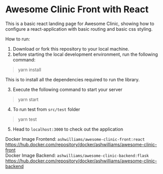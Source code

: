 # Awesome Clinic Front with React 

This is a basic react landing page for Awesome Clinic, showing how to configure a react-application with basic routing and basic css styling.

How to run: 

1. Download or fork this repository to your local machine.<br/>
2. before starting the local development environment, run the following command: 

> yarn install

This is to install all the dependencies required to run the library.

3. Execute the following command to start your server

> yarn start

4. To run test from `src/test` folder

> yarn test

5. Head to `localhost:3000` to check out the application

Docker Image Frontend: `ashwilliams/awesome-clinic-front:react` https://hub.docker.com/repository/docker/ashwilliams/awesome-clinic-front <br/>
Docker Image Backend: `ashwilliams/awesome-clinic-backend:flask` https://hub.docker.com/repository/docker/ashwilliams/awesome-clinic-backend


